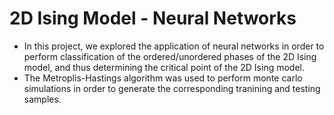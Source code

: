 # 2D Ising Model - Neural Networks
- In this project, we explored the application of neural networks in order to perform classification of the ordered/unordered phases of the 2D Ising model, and thus determining the critical point of the 2D Ising model.
- The Metroplis-Hastings algorithm was used to perform monte carlo simulations in order to generate the corresponding tranining and testing samples.
